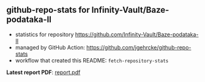 ## github-repo-stats for Infinity-Vault/Baze-podataka-II

- statistics for repository https://github.com/Infinity-Vault/Baze-podataka-II
- managed by GitHub Action: https://github.com/jgehrcke/github-repo-stats
- workflow that created this README: `fetch-repository-stats`

**Latest report PDF**: [report.pdf](https://github.com/Infinity-Vault/infinity-vault-data-dump/raw/github-repo-stats/Infinity-Vault/Baze-podataka-II/latest-report/report.pdf)

